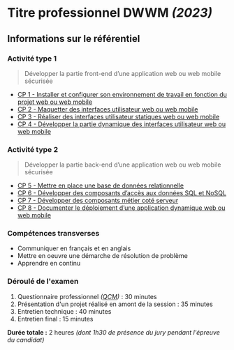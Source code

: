 # Titre professionnel DWWM _(2023)_

## Informations sur le référentiel

### Activité type 1
> Développer la partie front-end d’une application web ou web mobile sécurisée

-  [CP 1 - Installer et configurer son environnement de travail en fonction du projet web ou web mobile](cp-1-installer-et-configurer-son-environnement-de-travail-en-fonction-du-projet-web-ou-web-mobile.md)
-  [CP 2 - Maquetter des interfaces utilisateur web ou web mobile](cp-2-maquetter-des-interfaces-utilisateur-web-ou-web-mobile.md)
-  [CP 3 - Réaliser des interfaces utilisateur statiques web ou web mobile](cp-3-realiser-des-interfaces-statiques-web-ou-web-mobile.md)
-  [CP 4 - Développer la partie dynamique des interfaces utilisateur web ou web mobile](cp-4-developper-la-partie-dynamique-des-interfaces-utilisateur-web-ou-web-mobile.md)

### Activité type 2
> Développer la partie back-end d’une application web ou web mobile sécurisée

-  [CP 5 - Mettre en place une base de données relationnelle](cp-5-mettre-en-place-une-base-de-donnees-relationnelle.md)
-  [CP 6 - Développer des composants d’accès aux données SQL et NoSQL](cp-6-developper-des-composants-d-acces-aux-donnees-sql-et-nosql.md)
-  [CP 7 - Développer des composants métier coté serveur](cp-7-developper-des-composants-metier-cote-serveur.md)
-  [CP 8 - Documenter le déploiement d’une application dynamique web ou web mobile](cp-8-documenter-le-deploiement-d-une-application-dynamique-web-ou-web-mobile.md)

### Compétences transverses
- Communiquer en français et en anglais
- Mettre en oeuvre une démarche de résolution de problème
- Apprendre en continu

### Déroulé de l'examen

1. Questionnaire professionnel _(<abbr title="Questionnaire à Choix Multiples">QCM</abbr>)_ : 30 minutes
2. Présentation d'un projet réalisé en amont de la session : 35 minutes
3. Entretien technique : 40 minutes
4. Entretien final : 15 minutes

**Durée totale :** 2 heures _(dont 1h30 de présence du jury pendant l'épreuve du candidat)_